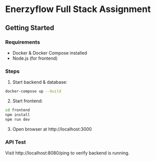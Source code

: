 # Enerzyflow Full Stack Assignment

## Getting Started

### Requirements
- Docker & Docker Compose installed
- Node.js (for frontend)

### Steps
1. Start backend & database:
```bash
docker-compose up --build
```

2. Start frontend:
```bash
cd frontend
npm install
npm run dev
```

3. Open browser at http://localhost:3000

### API Test
Visit http://localhost:8080/ping to verify backend is running.
